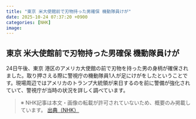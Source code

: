 ```yaml
---
title: "東京 米大使館前で刃物持った男確保 機動隊員けが"
date: 2025-10-24 07:37:20 +0900
categories: [NHK]
image: 
---
```

## 東京 米大使館前で刃物持った男確保 機動隊員けが

24日午後、東京 港区のアメリカ大使館の前で刃物を持った男の身柄が確保されました。取り押さえる際に警視庁の機動隊員1人が足にけがをしたということです。現場周辺ではアメリカのトランプ大統領が来日するのを前に警備が強化されていて、警視庁が当時の状況を詳しく調べています。

> ※ NHK記事は本文・画像の転載が許可されていないため、概要のみ掲載しています。
[出典（NHK）](http://www3.nhk.or.jp/news/html/20251024/k10014958231000.html)
